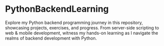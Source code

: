 # PythonBackendLearning

Explore my Python backend programming journey in this repository, showcasing projects, exercises, and progress. From server-side scripting to web &amp; mobile development, witness my hands-on learning as I navigate the realms of backend development with Python.
